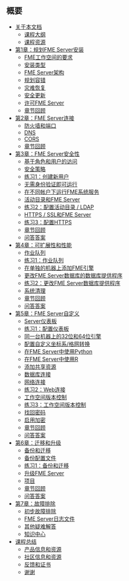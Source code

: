 <div id="readme" class="readme blob instapaper_body">
    <article class="markdown-body entry-content" itemprop="text"><h1><a id="user-content-summary" class="anchor" aria-hidden="true" href="https://github.com/safesoftware/FMETraining/blob/Server-Admin-2018/SUMMARY.md#summary"></a><font style="vertical-align: inherit;"><font style="vertical-align: inherit;">概要</font></font></h1>
<ul>
<li><a href="./ServerAdmin0Introduction/0.00.CourseIntroduction.md"><font style="vertical-align: inherit;"><font style="vertical-align: inherit;">关于本文档</font></font></a>
<ul>
<li><a href="./ServerAdmin0Introduction/0.01.CourseOverview.md"><font style="vertical-align: inherit;"><font style="vertical-align: inherit;">课程大纲</font></font></a></li>
<li><a href="./ServerAdmin0Introduction/0.02.CourseResources.md"><font style="vertical-align: inherit;"><font style="vertical-align: inherit;">课程资源</font></font></a></li>
</ul>
</li>
<li><a href="./ServerAdmin1Installation/1.00.PlanningFMEServerInstallation.md"><font style="vertical-align: inherit;"><font style="vertical-align: inherit;">第1章：规划FME Server安装</font></font></a>
<ul>
<li><a href="./ServerAdmin1Installation/1.01.RequirementsForFMEWorkspaces.md"><font style="vertical-align: inherit;"><font style="vertical-align: inherit;">FME工作空间的要求</font></font></a></li>
<li><a href="./ServerAdmin1Installation/1.02.InstallationTypes.md"><font style="vertical-align: inherit;"><font style="vertical-align: inherit;">安装类型</font></font></a></li>
<li><a href="./ServerAdmin1Installation/1.03.FMEServerArchitecture.md"><font style="vertical-align: inherit;"><font style="vertical-align: inherit;">FME Server架构</font></font></a></li>
<li><a href="./ServerAdmin1Installation/1.04.PlanningForFaultTolerance.md"><font style="vertical-align: inherit;"><font style="vertical-align: inherit;">规划容错</font></font></a></li>
<li><a href="./ServerAdmin1Installation/1.05.DisasterRecovery.md"><font style="vertical-align: inherit;"><font style="vertical-align: inherit;">灾难恢复</font></font></a></li>
<li><a href="./ServerAdmin1Installation/1.06.SecurityUpdates.md"><font style="vertical-align: inherit;"><font style="vertical-align: inherit;">安全更新</font></font></a></li>
<li><a href="./ServerAdmin1Installation/1.07.Licensing.md"><font style="vertical-align: inherit;"><font style="vertical-align: inherit;">许可FME Server</font></font></a></li>
<li><a href="./ServerAdmin1Installation/1.08.ChapterReview.md"><font style="vertical-align: inherit;"><font style="vertical-align: inherit;">章节回顾</font></font></a></li>
</ul>
</li>
<li><a href="./ServerAdmin2Connectivity/2.00.FMEServerConnectivity.md"><font style="vertical-align: inherit;"><font style="vertical-align: inherit;">第2章：FME Server连接</font></font></a>
<ul>
<li><a href="./ServerAdmin2Connectivity/2.01.FirewallsAndPorts.md"><font style="vertical-align: inherit;"><font style="vertical-align: inherit;">防火墙和端口</font></font></a></li>
<li><a href="./ServerAdmin2Connectivity/2.02.DNS.md"><font style="vertical-align: inherit;"><font style="vertical-align: inherit;">DNS</font></font></a></li>
<li><a href="./ServerAdmin2Connectivity/2.03.CORS.md"><font style="vertical-align: inherit;"><font style="vertical-align: inherit;">CORS</font></font></a></li>
<li><a href="./ServerAdmin2Connectivity/2.04.ChapterReview.md"><font style="vertical-align: inherit;"><font style="vertical-align: inherit;">章节回顾</font></font></a></li>
</ul>
</li>
<li><a href="./ServerAdmin3Security/3.00.FMEServerSecurity.md"><font style="vertical-align: inherit;"><font style="vertical-align: inherit;">第3章：FME Server安全性</font></font></a>
<ul>
<li><a href="./ServerAdmin3Security/3.01.RoleAndUserBasedAccess.md"><font style="vertical-align: inherit;"><font style="vertical-align: inherit;">基于角色和用户的访问</font></font></a></li>
<li><a href="./ServerAdmin3Security/3.02.SecurityPolicies.md"><font style="vertical-align: inherit;"><font style="vertical-align: inherit;">安全策略</font></font></a></li>
<li><a href="./ServerAdmin3Security/Exercise1_CreatingANewUser.md"><font style="vertical-align: inherit;"><font style="vertical-align: inherit;">练习1：创建新用户</font></font></a></li>
<li><a href="./ServerAdmin3Security/3.03.RunningServicesWithoutAuthentication.md"><font style="vertical-align: inherit;"><font style="vertical-align: inherit;">无需身份验证即可运行</font></font></a></li>
<li><a href="./ServerAdmin3Security/3.04.RunningFMESystemServicesUnderDifferentAccounts.md"><font style="vertical-align: inherit;"><font style="vertical-align: inherit;">在不同帐户下运行FME系统服务</font></font></a></li>
<li><a href="./ServerAdmin3Security/3.05.ActiveDirectoryFMEServer.md"><font style="vertical-align: inherit;"><font style="vertical-align: inherit;">活动目录和FME Server</font></font></a></li>
<li><a href="./ServerAdmin3Security/Exercise2_ConfiguringActiveDirectoryLDAP.md"><font style="vertical-align: inherit;"><font style="vertical-align: inherit;">练习2：配置活动目录 / LDAP</font></font></a></li>
<li><a href="./ServerAdmin3Security/3.06.FMEServerHTTPS.md"><font style="vertical-align: inherit;"><font style="vertical-align: inherit;">HTTPS / SSL和FME Server</font></font></a></li>
<li><a href="./ServerAdmin3Security/Exercise3_ConfiguringForHTTPS.md"><font style="vertical-align: inherit;"><font style="vertical-align: inherit;">练习3：配置HTTPS</font></font></a></li>
<li><a href="./ServerAdmin3Security/3.07.ChapterReview.md"><font style="vertical-align: inherit;"><font style="vertical-align: inherit;">章节回顾</font></font></a></li>
<li><a href="./ServerAdmin3Security/3.08.QuestionAnswers.md"><font style="vertical-align: inherit;"><font style="vertical-align: inherit;">问答答案</font></font></a></li>
</ul>
</li>
<li><a href="./ServerAdmin4Scalability/4.00.ScalabilityAndPerformance.md"><font style="vertical-align: inherit;"><font style="vertical-align: inherit;">第4章：可扩展性和性能</font></font></a>
<ul>
<li><a href="./ServerAdmin4Scalability/4.01.JobQueues.md"><font style="vertical-align: inherit;"><font style="vertical-align: inherit;">作业队列</font></font></a></li>
<li><a href="./ServerAdmin4Scalability/Exercise1_JobQueues.md"><font style="vertical-align: inherit;"><font style="vertical-align: inherit;">练习1：作业队列</font></font></a></li>
<li><a href="./ServerAdmin4Scalability/4.02.AddingFMEEnginesOnASeparateMachine.md"><font style="vertical-align: inherit;"><font style="vertical-align: inherit;">在单独的机器上添加FME引擎</font></font></a></li>
<li><a href="./ServerAdmin4Scalability/4.03.ChangingDatabaseProviderForFMEServerDatabase.md"><font style="vertical-align: inherit;"><font style="vertical-align: inherit;">更改FME Server数据库的数据库提供程序</font></font></a></li>
<li><a href="./ServerAdmin4Scalability/Exercise2_SwitchingToASQLServerDatabaseWithWindowsSystem.md"><font style="vertical-align: inherit;"><font style="vertical-align: inherit;">练习2：更改FME Server数据库提供程序</font></font></a></li>
<li><a href="./ServerAdmin4Scalability/4.04.SystemCleanup.md"><font style="vertical-align: inherit;"><font style="vertical-align: inherit;">系统清理</font></font></a></li>
<li><a href="./ServerAdmin4Scalability/4.05.ChapterReview.md"><font style="vertical-align: inherit;"><font style="vertical-align: inherit;">章节回顾</font></font></a></li>
<li><a href="./ServerAdmin4Scalability/4.06.QuestionAnswers.md"><font style="vertical-align: inherit;"><font style="vertical-align: inherit;">问答答案</font></font></a></li>
</ul>
</li>
<li><a href="./ServerAdmin5Customization/5.00.FMEServerCustomization.md"><font style="vertical-align: inherit;"><font style="vertical-align: inherit;">第5章：FME Server自定义</font></font></a>
<ul>
<li><a href="./ServerAdmin5Customization/5.01.ServerDashboards.md"><font style="vertical-align: inherit;"><font style="vertical-align: inherit;"> Server仪表板</font></font></a></li>
<li><a href="./ServerAdmin5Customization/Exercise1_Dashboards.md"><font style="vertical-align: inherit;"><font style="vertical-align: inherit;">练习1：配置仪表板</font></font></a></li>
<li><a href="./ServerAdmin5Customization/5.02.32And64BitEnginesOnSameMachine.md"><font style="vertical-align: inherit;"><font style="vertical-align: inherit;">同一台机器上的32位和64位引擎</font></font></a></li>
<li><a href="./ServerAdmin5Customization/5.03.ConfiguringCustomCoordinateSystemsGridTransformations.md"><font style="vertical-align: inherit;"><font style="vertical-align: inherit;">配置自定义坐标系/格网转换</font></font></a></li>
<li><a href="./ServerAdmin5Customization/5.04.UsingPythonWithFMEServer.md"><font style="vertical-align: inherit;"><font style="vertical-align: inherit;">在FME Server中使用Python</font></font></a></li>
<li><a href="./ServerAdmin5Customization/5.05.UsingRWithFMEServer.md"><font style="vertical-align: inherit;"><font style="vertical-align: inherit;">在FME Server中使用R</font></font></a></li>
<li><a href="./ServerAdmin5Customization/5.06.AddingSharedResources.md"><font style="vertical-align: inherit;"><font style="vertical-align: inherit;">添加共享资源</font></font></a></li>
<li><a href="./ServerAdmin5Customization/5.07.DatabaseConnections.md"><font style="vertical-align: inherit;"><font style="vertical-align: inherit;">数据库连接</font></font></a></li>
<li><a href="./ServerAdmin5Customization/5.08.WebConnections.md"><font style="vertical-align: inherit;"><font style="vertical-align: inherit;">网络连接</font></font></a></li>
<li><a href="./ServerAdmin5Customization/Exercise2_WebConnections.md"><font style="vertical-align: inherit;"><font style="vertical-align: inherit;">练习2：Web连接</font></font></a></li>
<li><a href="./ServerAdmin5Customization/5.09.WorkspaceVersioning.md"><font style="vertical-align: inherit;"><font style="vertical-align: inherit;">工作空间版本控制</font></font></a></li>
<li><a href="./ServerAdmin5Customization/Exercise3_WorkspaceVersioning.md"><font style="vertical-align: inherit;"><font style="vertical-align: inherit;">练习3：工作空间版本控制</font></font></a></li>
<li><a href="./ServerAdmin5Customization/5.10.PasswordRecovery.md"><font style="vertical-align: inherit;"><font style="vertical-align: inherit;">找回密码</font></font></a></li>
<li><a href="./ServerAdmin5Customization/5.11.Encryption.md"><font style="vertical-align: inherit;"><font style="vertical-align: inherit;">启用加密</font></font></a></li>
<li><a href="./ServerAdmin5Customization/5.12.ChapterReview.md"><font style="vertical-align: inherit;"><font style="vertical-align: inherit;">章节回顾</font></font></a></li>
<li><a href="./ServerAdmin5Customization/5.13.QuestionAnswers.md"><font style="vertical-align: inherit;"><font style="vertical-align: inherit;">问答答案</font></font></a></li>
</ul>
</li>
<li><a href="./ServerAdmin6Migration/6.00.MigrationAndUpgrades.md"><font style="vertical-align: inherit;"><font style="vertical-align: inherit;">第6章：迁移和升级</font></font></a>
<ul>
<li><a href="./ServerAdmin6Migration/6.01.BackupAndMigration.md"><font style="vertical-align: inherit;"><font style="vertical-align: inherit;">备份和迁移</font></font></a></li>
<li><a href="./ServerAdmin6Migration/6.02.BackupConfigFiles.md"><font style="vertical-align: inherit;"><font style="vertical-align: inherit;">备份配置文件</font></font></a></li>
<li><a href="./ServerAdmin6Migration/Exercise1_Migration.md"><font style="vertical-align: inherit;"><font style="vertical-align: inherit;">练习1：备份和迁移</font></font></a></li>
<li><a href="./ServerAdmin6Migration/6.03.UpgradingFMEServer.md"><font style="vertical-align: inherit;"><font style="vertical-align: inherit;">升级FME Server</font></font></a></li>
<li><a href="./ServerAdmin6Migration/6.04.Projects.md"><font style="vertical-align: inherit;"><font style="vertical-align: inherit;">项目</font></font></a></li>
<li><a href="./ServerAdmin6Migration/6.05.ChapterReview.md"><font style="vertical-align: inherit;"><font style="vertical-align: inherit;">章节回顾</font></font></a></li>
<li><a href="./ServerAdmin6Migration/6.06.QuestionAnswers.md"><font style="vertical-align: inherit;"><font style="vertical-align: inherit;">问答答案</font></font></a></li>
</ul>
</li>
<li><a href="./ServerAdmin7Troubleshooting/7.00.Troubleshooting.md"><font style="vertical-align: inherit;"><font style="vertical-align: inherit;">第7章：故障排除</font></font></a>
<ul>
<li><a href="./ServerAdmin7Troubleshooting/7.01.Troubleshooting.md"><font style="vertical-align: inherit;"><font style="vertical-align: inherit;">初步故障排除</font></font></a></li>
<li><a href="./ServerAdmin7Troubleshooting/7.02.LogFiles.md"><font style="vertical-align: inherit;"><font style="vertical-align: inherit;">FME Server日志文件</font></font></a></li>
<li><a href="./ServerAdmin7Troubleshooting/7.03.AdditionalTroubleshooting.md"><font style="vertical-align: inherit;"><font style="vertical-align: inherit;">其他疑难解答</font></font></a></li>
<li><a href="./ServerAdmin7Troubleshooting/7.04.KnowledgeCenter.md"><font style="vertical-align: inherit;"><font style="vertical-align: inherit;">知识中心</font></font></a></li>
</ul>
</li>
<li><a href="./ServerAdmin8WrapUp/8.00.CourseWrapup.md"><font style="vertical-align: inherit;"><font style="vertical-align: inherit;">课程总结</font></font></a>
<ul>
<li><a href="./ServerAdmin8WrapUp/8.01.ProductInfo.md"><font style="vertical-align: inherit;"><font style="vertical-align: inherit;">产品信息和资源</font></font></a></li>
<li><a href="./ServerAdmin8WrapUp/8.02.CommunityInfo.md"><font style="vertical-align: inherit;"><font style="vertical-align: inherit;">社区信息和资源</font></font></a></li>
<li><a href="./ServerAdmin8WrapUp/8.03.CourseFeedback.md"><font style="vertical-align: inherit;"><font style="vertical-align: inherit;">反馈和证书</font></font></a></li>
<li><a href="./ServerAdmin8WrapUp/8.04.ThankYou.md"><font style="vertical-align: inherit;"><font style="vertical-align: inherit;">谢谢</font></font></a></li>
</ul>
</li>
</ul>
</article>
  </div>
